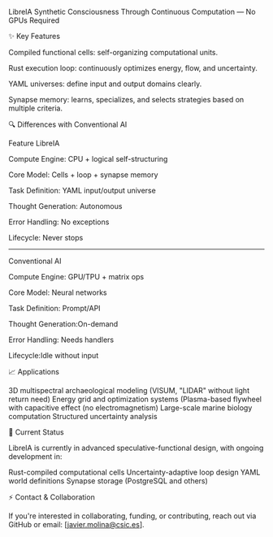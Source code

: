 LibreIA
Synthetic Consciousness Through Continuous Computation — No GPUs Required

✨ Key Features

Compiled functional cells: self-organizing computational units.

Rust execution loop: continuously optimizes energy, flow, and uncertainty.

YAML universes: define input and output domains clearly.

Synapse memory: learns, specializes, and selects strategies based on multiple criteria.

🔍 Differences with Conventional AI

Feature	LibreIA	 

Compute Engine:	CPU + logical self-structuring	  

Core Model:	Cells + loop + synapse memory	  

Task Definition:	YAML input/output universe	

Thought Generation:	Autonomous	        

Error Handling:	No exceptions	  

Lifecycle:	Never stops

--------------------

Conventional AI

Compute Engine:	GPU/TPU + matrix ops

Core Model:	Neural networks

Task Definition: Prompt/API

Thought Generation:On-demand

Error Handling: Needs handlers

Lifecycle:Idle without input

📈 Applications

3D multispectral archaeological modeling (VISUM, "LIDAR" without light return need)
Energy grid and optimization systems (Plasma-based flywheel with capacitive effect (no electromagnetism)
Large-scale marine biology computation
Structured uncertainty analysis

🔧 Current Status

LibreIA is currently in advanced speculative-functional design, with ongoing development in:

Rust-compiled computational cells
Uncertainty-adaptive loop design
YAML world definitions
Synapse storage (PostgreSQL and others)

⚡ Contact & Collaboration

If you're interested in collaborating, funding, or contributing, reach out via GitHub or email: [javier.molina@csic.es].
